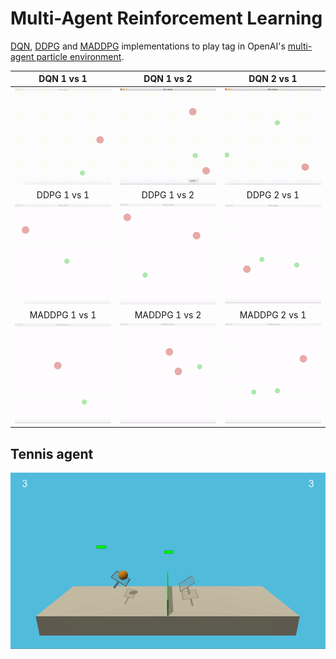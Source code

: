 # Multi-Agent Reinforcement Learning

[DQN](https://www.cs.toronto.edu/~vmnih/docs/dqn.pdf), [DDPG](https://arxiv.org/abs/1509.02971) and [MADDPG](https://arxiv.org/abs/1706.02275) implementations to play tag in OpenAI's [multi-agent particle environment](https://github.com/openai/multiagent-particle-envs).

  DQN 1 vs 1  |   DQN 1 vs 2  |   DQN 2 vs 1
:------------:|:-------------:|:-------------:
![](end-term-project/gifs/dqn_1vs1.gif "1 vs 1") | ![](end-term-project/gifs/dqn_1vs2.gif "1 vs 2") | ![](end-term-project/gifs/dqn_2vs1.gif "2 vs 1")
  DDPG 1 vs 1 |  DDPG 1 vs 2  |  DDPG 2 vs 1
![](end-term-project/gifs/ddpg_1vs1.gif "1 vs 1") | ![](end-term-project/gifs/ddpg_1vs2.gif "1 vs 2") | ![](end-term-project/gifs/ddpg_2vs1.gif "2 vs 1")
MADDPG 1 vs 1 | MADDPG 1 vs 2 | MADDPG 2 vs 1
![](end-term-project/gifs/maddpg_1vs1.gif "1 vs 1") | ![](end-term-project/gifs/maddpg_1vs2.gif "1 vs 2") | ![](end-term-project/gifs/maddpg_2vs1.gif "2 vs 1")


## Tennis agent

![](Tennis-agent/agent.gif "1 vs 1 Tennis game")